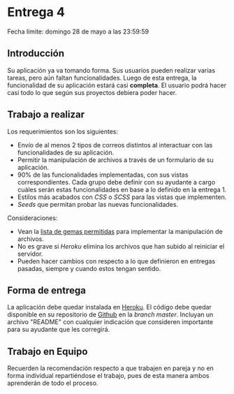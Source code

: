 # Entrega 4

Fecha límite: domingo 28 de mayo a las 23:59:59

## Introducción

Su aplicación ya va tomando forma. Sus usuarios pueden realizar varias tareas, pero aún faltan funcionalidades. Luego de esta entrega, la funcionalidad de su aplicación estará casi **completa**. El usuario podrá hacer casi todo lo que según sus proyectos debiera poder hacer.

## Trabajo a realizar

Los requerimientos son los siguientes:

* Envío de al menos 2 tipos de correos distintos al interactuar con las funcionalidades de su aplicación.
* Permitir la manipulación de archivos a través de un formulario de su aplicación.
* 90% de las funcionalidades implementadas, con sus vistas correspondientes. Cada grupo debe definir con su ayudante a cargo cuáles serán estas funcionalidades en base a lo definido en la entrega 1.
* Estilos más acabados con _CSS_ o _SCSS_ para las vistas que implementen.
* _Seeds_ que permitan probar las nuevas funcionalidades.

Consideraciones:

* Vean la [lista de gemas permitidas](https://github.com/IIC2513-2017-1/syllabus/wiki/Gems) para implementar la manipulación de archivos.
* No es grave si _Heroku_ elimina los archivos que han subido al reiniciar el servidor.
* Pueden hacer cambios con respecto a lo que definieron en entregas pasadas, siempre y cuando estos tengan sentido.

## Forma de entrega

La aplicación debe quedar instalada en [Heroku](https://www.heroku.com/). El código debe quedar disponible en su repositorio de [Github](https://www.github.com) en la _branch master_. Incluyan un archivo "README" con cualquier indicación que consideren importante para su ayudante que les corregirá.

## Trabajo en Equipo

Recuerden la recomendación respecto a que trabajen en pareja y no en forma individual repartiéndose el trabajo, pues de esta manera ambos aprenderán de todo el proceso.
